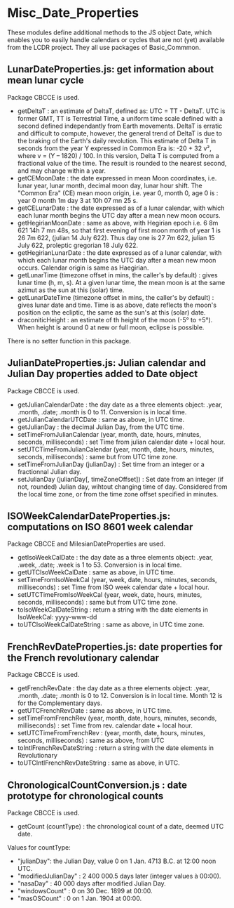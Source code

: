 # Misc_Date_Properties
These modules define additional methods to the JS object Date, 
which enables you to easily handle calendars or cycles that are not (yet) available from the LCDR project.
They all use packages of Basic_Commmon.

## LunarDateProperties.js: get information about mean lunar cycle
Package CBCCE is used.
* getDeltaT : an estimate of DeltaT, defined as: UTC = TT - DeltaT. UTC is former GMT, 
TT is Terrestrial Time, a uniform time scale defined with a second defined independantly from Earth movements.
DeltaT is erratic and difficult to compute, however, the general trend of DeltaT is due to the braking  of the Earth's daily revolution.
This estimate of Delta T in seconds from the year Y expressed in Common Era is: -20 + 32 v², where v = (Y – 1820) / 100. 
In this version, Delta T is computed from a fractional value of the time. 
The result is rounded to the nearest second, and may change within a year.
* getCEMoonDate : the date expressed in mean Moon coordinates, i.e. lunar year, lunar month, decimal moon day, lunar hour shift. 
The "Common Era" (CE) mean moon origin, i.e. year 0, month 0, age 0 is : year 0 month 1m day 3 at 10h 07 mn 25 s. 
* getCELunarDate : the date expressed as of a lunar calendar, with which 
each lunar month begins the UTC day after a mean new moon occurs. 
* getHegirianMoonDate : same as above, with Hegirian epoch i.e. 6 8m 621 14h 7 mn 48s, 
so that first evening of first moon month of year 1 is 26 7m 622, (julian 14 July 622).
Thus day one is 27 7m 622, julian 15 July 622, proleptic gregorian 18 July 622.
* getHegirianLunarDate : the date expressed as of a lunar calendar, with which 
each lunar month begins the UTC day after a mean new moon occurs. Calendar origin is same as Haegirian.
* getLunarTime (timezone offset in mins, the caller's by default) : gives lunar time (h, m, s). 
At a given lunar time, the mean moon is at the same azimut as the sun at this (solar) time.
* getLunarDateTime (timezone offset in mins, the caller's by default) : gives lunar date and time.
Time is as above, date reflects the moon's position on the ecliptic, the same as the sun's at this (solar) date.
* draconiticHeight : an estimate of th height of the moon (-5° to +5°). When height is around 0 at new or full moon, eclipse is possible.

There is no setter function in this package.
  
## JulianDateProperties.js: Julian calendar and Julian Day properties added to Date object
Package CBCCE is used.
* getJulianCalendarDate : the day date as a three elements object: .year, .month, .date; .month is 0 to 11. Conversion is in local time.
* getJulianCalendarUTCDate : same as above, in UTC time.
* getJulianDay : the decimal Julian Day, from the UTC time.
* setTimeFromJulianCalendar (year, month, date, hours, minutes, seconds, milliseconds) : set Time from julian calendar date + local hour.
* setUTCTimeFromJulianCalendar (year, month, date, hours, minutes, seconds, milliseconds) : same but from UTC time zone.
* setTimeFromJulianDay (julianDay) : Set time from an integer or a fractionnal Julian day.
* setJulianDay (julianDay[, timeZoneOffset]) : Set date from an integer (if not, rounded) Julian day, wihtout changing time of day. Considered from the local time zone, or from the time zone offset specified in minutes.

## ISOWeekCalendarDateProperties.js: computations on ISO 8601 week calendar
Package CBCCE and MilesianDateProperties are used.
* getIsoWeekCalDate : the day date as a three elements object: .year, .week, .date; .week is 1 to 53. Conversion is in local time.
* getUTCIsoWeekCalDate : same as above, in UTC time.
* setTimeFromIsoWeekCal (year, week, date, hours, minutes, seconds, milliseconds) : set Time from ISO week calendar date + local hour.
* setUTCTimeFromIsoWeekCal (year, week, date, hours, minutes, seconds, milliseconds) : same but from UTC time zone.
* toIsoWeekCalDateString : return a string with the date elements in IsoWeekCal: yyyy-www-dd
* toUTCIsoWeekCalDateString : same as above, in UTC time zone.

## FrenchRevDateProperties.js: date properties for the French revolutionary calendar
Package CBCCE is used.
* getFrenchRevDate : the day date as a three elements object: .year, .month, .date; .month is 0 to 12. Conversion is in local time.
Month 12 is for the Complementary days.
* getUTCFrenchRevDate :  same as above, in UTC time.
* setTimeFromFrenchRev (year, month, date, hours, minutes, seconds, milliseconds) : set Time from rev. calendar date + local hour.
* setUTCTimeFromFrenchRev : (year, month, date, hours, minutes, seconds, milliseconds) : same as above, from UTC
* toIntlFrenchRevDateString : return a string with the date elements in Revolutionary
* toUTCIntlFrenchRevDateString : same as above, in UTC.

## ChronologicalCountConversion.js : date prototype for chronological counts
Package CBCCE is used.
* getCount (countType) : the chronological count of a date, deemed UTC date.

Values for countType:
* "julianDay": the Julian Day, value 0 on 1 Jan. 4713 B.C. at 12:00 noon UTC.
* "modifiedJulianDay" : 2 400 000.5 days later (integer values à 00:00).
* "nasaDay" : 40 000 days after modified Julian Day.
* "windowsCount" : 0 on 30 Dec. 1899 at 00:00.
* "masOSCount" : 0 on 1 Jan. 1904 at 00:00.


